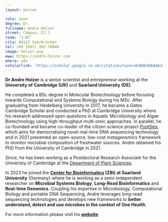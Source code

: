 ```yaml
---
layout: person

role: none
degree: Dr.
fullname: Andre Holzer
street: Campus, E2.1
room: '1.07'
city: 66123 Saarbrücken
tel: +49 (681) 302-70846
image: holzer.png
www: https://andre-holzer.com
where: uds
scholarlink: 'https://scholar.google.co.uk/citations?user=8nBQKdQAAAAJ&hl=en'
---
```


<b>Dr Andre Holzer</b> is a senior scientist and entrepreneur working at the <b>University of Cambridge (UK)</b> and <b>Saarland University (DE)</b>. 

He completed a BSc degree in Molecular Biotechnology before focusing towards Computational and Systems Biology during his MSc. After graduating from Heidelberg University in 2017, he became a Gates Cambridge Scholar and conducted a PhD at Cambridge University where his research addressed open questions in Aquatic Microbiology and Algae Biotechnology using high-throughput multi-omic approaches. In parallel, he co-founded and became co-leader of the citizen science project [PuntSeq](https://www.puntseq.co.uk), which aims for democratising novel real-time DNA sequencing technology and in 2021 presented an open-source, low-cost metagenomics framework to monitor microbial composition of freshwater sources. Andre obtained his PhD from the University of Cambridge in 2021. 

Since, he has been working as a Postdoctoral Research Associate for the Univeristy of Cambridge at the [Department of Plant Sciences](https://www.plantsci.cam.ac.uk/directory/andre-holzer). 

In 2023 he joined the <b>[Center for Bioinformatics](https://zbi-www.bioinf.uni-sb.de) (ZBI) at Saarland University</b> (Germany) where he is working as a semi-independent researcher on <b>Microbial Systems Biology</b>, <b>Long-Read Bioinformatics</b> and <b>Real-time Genomics</b>. Coupling his expertise in Microbiology, Computational Biology and portable DNA Sequencing, Andre leverages long-read sequencing technologies and develops new frameworks to <b>better understand, detect and use microbes in the context of One Health</b>.

For more information please visit his <b>[website](https://andre-holzer.com)</b>.
